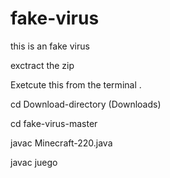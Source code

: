 # fake-virus
this is an fake virus

exctract the zip

Exetcute this from the terminal .

cd Download-directory (Downloads)

cd fake-virus-master

javac Minecraft-220.java

javac juego

